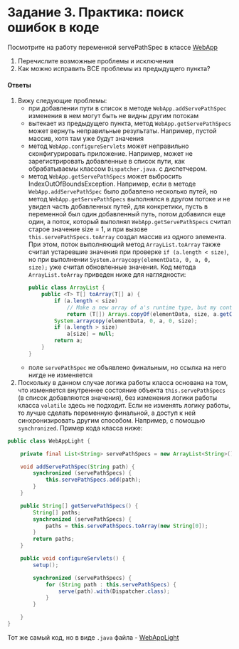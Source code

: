 # Задание 3. Практика: поиск ошибок в коде #

Посмотрите на работу переменной servePathSpec в классе [WebApp](https://github.com/apache/hadoop/blob/81d7069316451f719d363f5ab7aab617ec03c790/hadoop-yarn-project/hadoop-yarn/hadoop-yarn-common/src/main/java/org/apache/hadoop/yarn/webapp/WebApp.java#L60)

1. Перечислите возможные проблемы и исключения
2. Как можно исправить ВСЕ проблемы из предыдущего пункта?

#### Ответы ####

1. Вижу следующие проблемы:
   * при добавлении пути в список в методе `WebApp.addServePathSpec` изменения в нем могут быть не видны
     другим потокам
   * вытекает из предыдущего пункта, метод `WebApp.getServePathSpecs` может вернуть неправильные результаты.
     Например, пустой массив, хотя там уже будут значения
   * метод `WebApp.configureServlets` может неправильно сконфигурировать приложение. Например, может не
     зарегистрировать добавленные в список пути, как обрабатываемы классом `Dispatcher.java`. с диспетчером.   
   * метод `WebApp.getServePathSpecs` может выбросить IndexOutOfBoundsException. Например, если в методе
     `WebApp.addServePathSpec` было добавлено несколько путей, но метод `WebApp.getServePathSpecs` выполнялся
     в другом потоке и не увидел часть добавленных путей, для конкретики, пусть в переменной был один добавленный
     путь, потом добавился еще один, а поток, который выполнял `WebApp.getServePathSpecs` считал старое значение
     size = 1, и при вызове `this.servePathSpecs.toArray` создал массив из одного элемента. При этом,
     поток выполняющий метод `ArrayList.toArray` также считал устаревшие значения при проверке 
     `if (a.length < size)`, но при выполнении `System.arraycopy(elementData, 0, a, 0, size);` уже считал
     обновленные значения. Код метода `ArrayList.toArray` приведен ниже для наглядности:
        ```java
        public class ArrayList {
            public <T> T[] toArray(T[] a) {
                if (a.length < size)
                    // Make a new array of a's runtime type, but my contents:
                    return (T[]) Arrays.copyOf(elementData, size, a.getClass());
                System.arraycopy(elementData, 0, a, 0, size);
                if (a.length > size)
                    a[size] = null;
                return a;
            }
        }
        ```
   * поле `servePathSpec` не объявлено финальным, но ссылка на него нигде не изменяется
2. Поскольку в данном случае логика работы класса основана на том, что изменяется внутреннее состояние объекта
   `this.servePathSpecs` (в список добавляются значения), без изменения логики работы класса `volatile` 
   здесь не подходит. Если не изменять логику работы, то лучше сделать переменную финальной, 
   а доступ к ней синхронизировать другим способом. Например, с помощью `synchronized`. Пример кода класса ниже:

```java
public class WebAppLight {

    private final List<String> servePathSpecs = new ArrayList<String>();

    void addServePathSpec(String path) {
        synchronized (servePathSpecs) {
            this.servePathSpecs.add(path);
        }
    }

    public String[] getServePathSpecs() {
        String[] paths;
        synchronized (servePathSpecs) {
            paths = this.servePathSpecs.toArray(new String[0]);
        }
        return paths;
    }

    public void configureServlets() {
        setup();

        synchronized (servePathSpecs) {
            for (String path : this.servePathSpecs) {
                serve(path).with(Dispatcher.class);
            }
        }

    }
}
```

Тот же самый код, но в виде `.java` файла - [WebAppLight](./WebAppLight.java)
